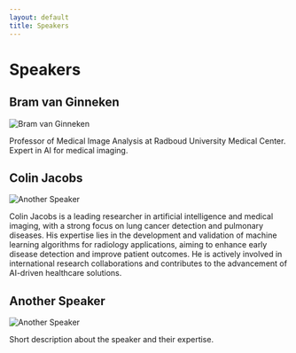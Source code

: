 ```yaml
---
layout: default
title: Speakers
---
```


# Speakers

## Bram van Ginneken  
<div class="speaker left">
    <img src="{{ site.baseurl }}/assets/img/Bram_van_Ginneken.jpg" alt="Bram van Ginneken">
    <div class="speaker-info">
        <p>Professor of Medical Image Analysis at Radboud University Medical Center. Expert in AI for medical imaging.</p>
    </div>
</div>

## Colin Jacobs  
<div class="speaker right">
    <img src="{{ site.baseurl }}/assets/img/Colin_Jacobs.jpg" alt="Another Speaker">
    <div class="speaker-info">
        <p> Colin Jacobs is a leading researcher in artificial intelligence and medical imaging, with a strong focus on lung cancer detection and pulmonary diseases. His expertise lies in the development and validation of machine learning algorithms for radiology applications, aiming to enhance early disease detection and improve patient outcomes. He is actively involved in international research collaborations and contributes to the advancement of AI-driven healthcare solutions.  </p>
    </div>
</div>

## Another Speaker
<div class="speaker left">
    <img src="{{ site.baseurl }}/assets/img/another-speaker.png" alt="Another Speaker">
    <div class="speaker-info">
        <p>Short description about the speaker and their expertise.</p>
    </div>
</div>



